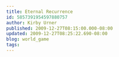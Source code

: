 ```yaml
---
title: Eternal Recurrence
id: 5857391954597880757
author: Kirby Urner
published: 2009-12-27T08:15:00.000-08:00
updated: 2009-12-27T08:25:22.690-08:00
blog: world_game
tags: 
---
```


